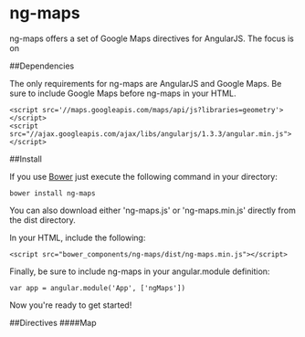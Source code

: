 ng-maps
==============

ng-maps offers a set of Google Maps directives for AngularJS. The focus is on 

##Dependencies

The only requirements for ng-maps are AngularJS and Google Maps. Be sure to include Google Maps before ng-maps in your HTML.

```
<script src='//maps.googleapis.com/maps/api/js?libraries=geometry'></script>
<script src="//ajax.googleapis.com/ajax/libs/angularjs/1.3.3/angular.min.js"></script>
```

##Install

If you use [Bower](https://github.com/bower/bower) just execute the following command in your directory:

```
bower install ng-maps
```
You can also download either 'ng-maps.js' or 'ng-maps.min.js' directly from the dist directory.

In your HTML, include the following:
```
<script src="bower_components/ng-maps/dist/ng-maps.min.js"></script>
```
Finally, be sure to include ng-maps in your angular.module definition:
```
var app = angular.module('App', ['ngMaps'])
```
Now you're ready to get started!

##Directives
####Map
